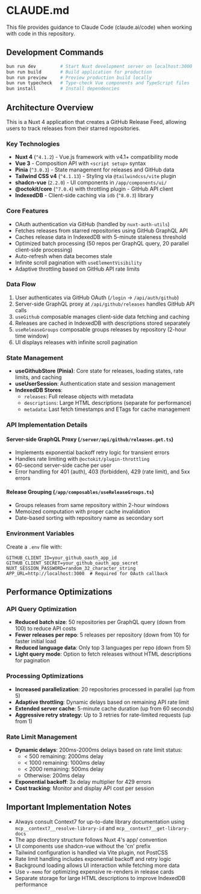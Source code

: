 # CLAUDE.md

This file provides guidance to Claude Code (claude.ai/code) when working with code in this repository.

## Development Commands

```bash
bun run dev         # Start Nuxt development server on localhost:3000
bun run build       # Build application for production
bun run preview     # Preview production build locally
bun run typecheck   # Type-check Vue components and TypeScript files
bun install         # Install dependencies
```

## Architecture Overview

This is a Nuxt 4 application that creates a GitHub Release Feed, allowing users to track releases from their starred repositories.

### Key Technologies
- **Nuxt 4** (`^4.1.2`) - Vue.js framework with v4.1+ compatibility mode
- **Vue 3** - Composition API with `<script setup>` syntax
- **Pinia** (`^3.0.3`) - State management for releases and GitHub data
- **Tailwind CSS v4** (`^4.1.13`) - Styling via `@tailwindcss/vite` plugin
- **shadcn-vue** (`2.2.0`) - UI components in `/app/components/ui/`
- **@octokit/core** (`^7.0.4`) with throttling plugin - GitHub API client
- **IndexedDB** - Client-side caching via `idb` (`^8.0.3`) library

### Core Features
- OAuth authentication via GitHub (handled by `nuxt-auth-utils`)
- Fetches releases from starred repositories using GitHub GraphQL API
- Caches release data in IndexedDB with 5-minute staleness threshold
- Optimized batch processing (50 repos per GraphQL query, 20 parallel client-side processing)
- Auto-refresh when data becomes stale
- Infinite scroll pagination with `useElementVisibility`
- Adaptive throttling based on GitHub API rate limits

### Data Flow
1. User authenticates via GitHub OAuth (`/login` → `/api/auth/github`)
2. Server-side GraphQL proxy at `/api/github/releases` handles GitHub API calls
3. `useGithub` composable manages client-side data fetching and caching
4. Releases are cached in IndexedDB with descriptions stored separately
5. `useReleaseGroups` composable groups releases by repository (2-hour time window)
6. UI displays releases with infinite scroll pagination

### State Management
- **useGithubStore (Pinia)**: Core state for releases, loading states, rate limits, and caching
- **useUserSession**: Authentication state and session management
- **IndexedDB Stores**:
  - `releases`: Full release objects with metadata
  - `descriptions`: Large HTML descriptions (separate for performance)
  - `metadata`: Last fetch timestamps and ETags for cache management

### API Implementation Details

#### Server-side GraphQL Proxy (`/server/api/github/releases.get.ts`)
- Implements exponential backoff retry logic for transient errors
- Handles rate limiting with `@octokit/plugin-throttling`
- 60-second server-side cache per user
- Error handling for 401 (auth), 403 (forbidden), 429 (rate limit), and 5xx errors

#### Release Grouping (`/app/composables/useReleaseGroups.ts`)
- Groups releases from same repository within 2-hour windows
- Memoized computation with proper cache invalidation
- Date-based sorting with repository name as secondary sort

### Environment Variables
Create a `.env` file with:
```
GITHUB_CLIENT_ID=your_github_oauth_app_id
GITHUB_CLIENT_SECRET=your_github_oauth_app_secret
NUXT_SESSION_PASSWORD=random_32_character_string
APP_URL=http://localhost:3000  # Required for OAuth callback
```

## Performance Optimizations

### API Query Optimization
- **Reduced batch size**: 50 repositories per GraphQL query (down from 100) to reduce API costs
- **Fewer releases per repo**: 5 releases per repository (down from 10) for faster initial load
- **Reduced language data**: Only top 3 languages per repo (down from 5)
- **Light query mode**: Option to fetch releases without HTML descriptions for pagination

### Processing Optimizations
- **Increased parallelization**: 20 repositories processed in parallel (up from 5)
- **Adaptive throttling**: Dynamic delays based on remaining API rate limit
- **Extended server cache**: 5-minute cache duration (up from 60 seconds)
- **Aggressive retry strategy**: Up to 3 retries for rate-limited requests (up from 1)

### Rate Limit Management
- **Dynamic delays**: 200ms-2000ms delays based on rate limit status:
  - < 500 remaining: 2000ms delay
  - < 1000 remaining: 1000ms delay
  - < 2000 remaining: 500ms delay
  - Otherwise: 200ms delay
- **Exponential backoff**: 3x delay multiplier for 429 errors
- **Cost tracking**: Monitor and display API cost per session

## Important Implementation Notes

- Always consult Context7 for up-to-date library documentation using `mcp__context7__resolve-library-id` and `mcp__context7__get-library-docs`
- The app directory structure follows Nuxt 4's app/ convention
- UI components use shadcn-vue without the 'cn' prefix
- Tailwind configuration is handled via Vite plugin, not PostCSS
- Rate limit handling includes exponential backoff and retry logic
- Background loading allows UI interaction while fetching more data
- Use `v-memo` for optimizing expensive re-renders in release cards
- Separate storage for large HTML descriptions to improve IndexedDB performance